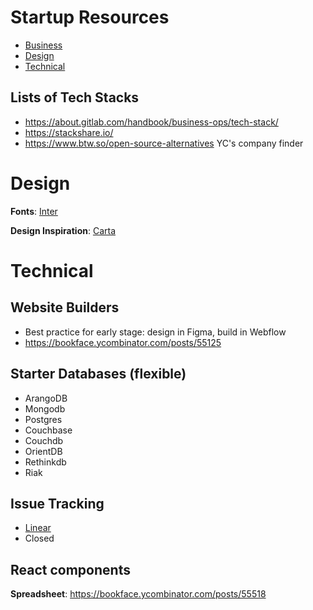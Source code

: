 
# Startup Resources
- [Business](/business.md)
- [Design](/design.md)
- [Technical](/technical.md)


## Lists of Tech Stacks
- https://about.gitlab.com/handbook/business-ops/tech-stack/
- https://stackshare.io/
- https://www.btw.so/open-source-alternatives
YC's company finder






# Design

__Fonts__: [Inter](https://rsms.me/inter/)

__Design Inspiration__: [Carta](https://carta.com/)




# Technical

## Website Builders
- Best practice for early stage: design in Figma, build in Webflow
- https://bookface.ycombinator.com/posts/55125	

## Starter Databases (flexible)
- ArangoDB
- Mongodb
- Postgres
- Couchbase
- Couchdb
- OrientDB
- Rethinkdb
- Riak

## Issue Tracking
- [Linear](https://linear.app)
- Closed

## React components
__Spreadsheet__: https://bookface.ycombinator.com/posts/55518


